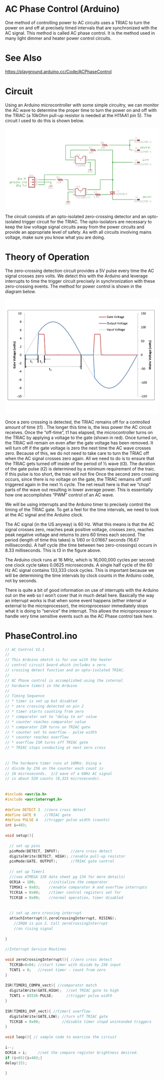 # AC Phase Control (Arduino)
One method of controlling power to AC circuits uses a TRIAC to turn the power on and off at precisely timed intervals that are synchronized with the AC signal. This method is called AC phase control. It is the method used in many light dimmer and heater power control circuits.

# See Also
https://playground.arduino.cc/Code/ACPhaseControl

# Circuit
Using an Arduino microcontroller with some simple circuitry, we can monitor the AC wave to determine the proper time to turn the power on and off with the TRIAC (a 10kOhm pull-up resistor is needed at the H11AA1 pin 5). The circuit I used to do this is shown below.

![](ACPhaseControlSchematic.png)

The circuit consists of an opto-isolated zero-crossing detector and an opto-isolated trigger circuit for the TRIAC. The opto-isolators are necessary to keep the low voltage signal circuits away from the power circuits and provide an appropriate level of safety. As with all circuits involving mains voltage, make sure you know what you are doing.

# Theory of Operation
The zero-crossing detection circuit provides a 5V pulse every time the AC signal crosses zero volts. We detect this with the Arduino and leverage interrupts to time the trigger circuit precisely in synchronization with these zero-crossing events. The method for power control is shown in the diagram below.

![](ACWave.png)

Once a zero crossing is detected, the TRIAC remains off for a controlled amount of time (t1) . The longer this time is, the less power the AC circuit receives. Once the “off-time”, t1 has elapsed, the microcontroller turns on the TRIAC by applying a voltage to the gate (shown in red). Once turned on, the TRIAC will remain on even after the gate voltage has been removed. It will turn off if the gate voltage is zero the next time the AC wave crosses zero. Because of this, we do not need to take care to turn the TRIAC off when the AC signal crosses zero again. All we need to do is to ensure that the TRIAC gets turned off inside of the period of ½ wave (t3). The duration of the gate pulse (t2) is determined by a minimum requirement of the traic. If this pulse is too short, the traic will not fire Once the second zero crossing occurs, since there is no voltage on the gate, the TRIAC remains off until triggered again in the next ½ cycle. The net result here is that we “chop” parts of the wave out resulting in lower average power. This is essentially how one accomplishes “PWM” control of an AC wave.

We will be using interrupts and the Arduino timer to precisely control the timing of the TRIAC gate. To get a feel for the time intervals, we need to look at the AC signal and the Arduino clock.

The AC signal (in the US anyway) is 60 Hz. What this means is that the AC signal crosses zero, reaches peak positive voltage, crosses zero, reaches peak negative voltage and returns to zero 60 times each second. The period (length of time this takes) is 1/60 or 0.01667 seconds (16.67 milliseconds). A half cycle (the time between two zero-crossings) occurs in 8.33 milliseconds. This is t3 in the figure above.

The Arduino clock runs at 16 MHz, which is 16,000,000 cycles per second: one clock cycle takes 0.0625 microseconds. A single half cycle of the 60 Hz AC signal contains 133,333 clock cycles. This is important because we will be determining the time intervals by clock counts in the Arduino code, not by seconds.

There is quite a bit of good information on use of interrupts with the Arduino out on the web so I won’t cover that in much detail here. Basically the way an interrupt works is that when some event happens (either internal or external to the microprocessor), the microprocessor immediately stops what it is doing to “service” the interrupt. This allows the microprocessor to handle very time sensitive events such as the AC Phase control task here.


# PhaseControl.ino
```cpp
// AC Control V1.1
//
// This Arduino sketch is for use with the heater 
// control circuit board which includes a zero 
// crossing detect function and an opto-isolated TRIAC.
//
// AC Phase control is accomplished using the internal 
// hardware timer1 in the Arduino
//
// Timing Sequence
// * timer is set up but disabled
// * zero crossing detected on pin 2
// * timer starts counting from zero
// * comparator set to "delay to on" value
// * counter reaches comparator value
// * comparator ISR turns on TRIAC gate
// * counter set to overflow - pulse width
// * counter reaches overflow
// * overflow ISR turns off TRIAC gate
// * TRIAC stops conducting at next zero cross


// The hardware timer runs at 16MHz. Using a
// divide by 256 on the counter each count is 
// 16 microseconds.  1/2 wave of a 60Hz AC signal
// is about 520 counts (8,333 microseconds).


#include <avr/io.h>
#include <avr/interrupt.h>

#define DETECT 2  //zero cross detect
#define GATE 9    //TRIAC gate
#define PULSE 4   //trigger pulse width (counts)
int i=483;

void setup(){

  // set up pins
  pinMode(DETECT, INPUT);     //zero cross detect
  digitalWrite(DETECT, HIGH); //enable pull-up resistor
  pinMode(GATE, OUTPUT);      //TRIAC gate control

  // set up Timer1 
  //(see ATMEGA 328 data sheet pg 134 for more details)
  OCR1A = 100;      //initialize the comparator
  TIMSK1 = 0x03;    //enable comparator A and overflow interrupts
  TCCR1A = 0x00;    //timer control registers set for
  TCCR1B = 0x00;    //normal operation, timer disabled


  // set up zero crossing interrupt
  attachInterrupt(0,zeroCrossingInterrupt, RISING);    
    //IRQ0 is pin 2. Call zeroCrossingInterrupt 
    //on rising signal

}  

//Interrupt Service Routines

void zeroCrossingInterrupt(){ //zero cross detect   
  TCCR1B=0x04; //start timer with divide by 256 input
  TCNT1 = 0;   //reset timer - count from zero
}

ISR(TIMER1_COMPA_vect){ //comparator match
  digitalWrite(GATE,HIGH);  //set TRIAC gate to high
  TCNT1 = 65536-PULSE;      //trigger pulse width
}

ISR(TIMER1_OVF_vect){ //timer1 overflow
  digitalWrite(GATE,LOW); //turn off TRIAC gate
  TCCR1B = 0x00;          //disable timer stopd unintended triggers
}

void loop(){ // sample code to exercise the circuit

i--;
OCR1A = i;     //set the compare register brightness desired.
if (i<65){i=483;}                      
delay(15);                             

}
```







